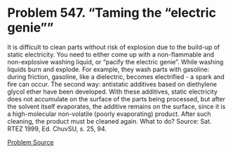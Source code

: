 # Problem 547. “Taming the “electric genie””

It is difficult to clean parts without risk of explosion due to the build-up of static electricity. You need to either come up with a non-flammable and non-explosive washing liquid, or “pacify the electric genie”. While washing liquids burn and explode. For example, they wash parts with gasoline: during friction, gasoline, like a dielectric, becomes electrified - a spark and fire can occur. The second way: antistatic additives based on diethylene glycol ether have been developed. With these additives, static electricity does not accumulate on the surface of the parts being processed, but after the solvent itself evaporates, the additive remains on the surface, since it is a high-molecular non-volatile (poorly evaporating) product. After such cleaning, the product must be cleaned again. What to do? Source: Sat. RTEZ 1999, Ed. ChuvSU, s. 25, 94.

[Problem Source](https://www.trizland.ru/tasks/5220/)